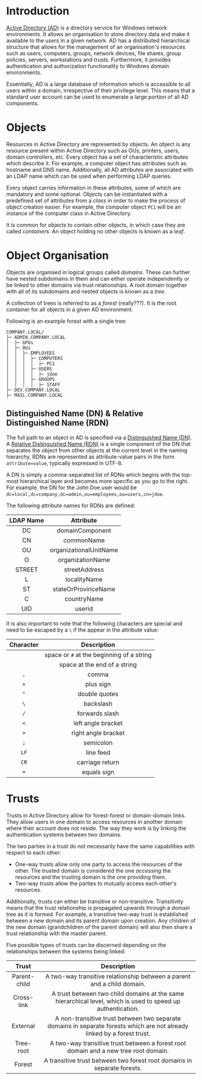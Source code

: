 # Introduction
[Active Directory (AD)](https://docs.microsoft.com/en-us/windows-server/identity/ad-ds/get-started/virtual-dc/active-directory-domain-services-overview) is a directory service for Windows network environments. It allows an organisation to store directory data and make it available to the users in a given network. AD has a distributed hierarchical structure that allows for the management of an organisation's resources such as users, computers, groups, network devices, file shares, group policies, servers, workstations and trusts. Furthermore, it provides authentication and authorization functionality to Windows domain environments. 

Essentially, AD is a large database of information which is accessible to all users within a domain, irrespective of their privilege level. This means that a standard user account can be used to enumerate a large portion of all AD components.

# Objects
Resources in Active Directory are represented by objects. An object is any resource present within Active Directory such as OUs, printers, users, domain controllers, etc. Every object has a set of characteristic attributes which describe it. For example, a computer object has attributes such as hostname and DNS name. Additionally, all AD attributes are associated with an LDAP name which can be used when performing LDAP queries.

Every object carries information in these attributes, some of which are mandatory and some optional. Objects can be instantiated with a predefined set of attributes from a *class* in order to make the process of object creation easier. For example, the computer object `PC1` will be an instance of the computer class in Active Directory.

It is common for objects to contain other objects, in which case they are called *containers*. An object holding no other objects is known as a *leaf*.

# Object Organisation
Objects are organised in logical groups called *domains*. These can further have nested subdomains in them and can either operate independently or be linked to other domains via trust relationships. A root domain together with all of its subdomains and nested objects is known as a *tree*. 

A collection of trees is referred to as a *forest* (really???). It is the root container for all objects in a given AD environment.

Following is an example forest with a single tree:

```
COMPANY.LOCAL/
├─ ADMIN.COMPANY.LOCAL
│  ├─ GPOs
│  ├─ OUs
│  │  ├─ EMPLOYEES
│  │  │  ├─ COMPUTERS
│  │  │  │  ├─ PC1
│  │  │  ├─ USERS
│  │  │  │  ├─ jdoe
│  │  │  ├─ GROUPS
│  │  │  │  ├─ STAFF
├─ DEV.COMPANY.LOCAL
├─ MAIL.COMPANY.LOCAL
```

## Distinguished Name (DN) & Relative Distinguished Name (RDN)
The full path to an object in AD is specified via a [Distinguished Name (DN)](https://learn.microsoft.com/en-us/previous-versions/windows/desktop/ldap/distinguished-names). A [Relative Distinguished Name (RDN)](https://docs.microsoft.com/en-us/windows/win32/ad/object-names-and-identities) is a single component of the DN that separates the object from other objects at the current level in the naming hierarchy. RDNs are represented as attribute-value pairs in the form `attribute=value`, typically expressed in UTF-8. 

A DN is simply a comma-separated list of RDNs which begins with the top-most hierarchical layer and becomes more specific as you go to the right. For example, the DN for the John Doe user would be `dc=local,dc=company,dc=admin,ou=employees,ou=users,cn=jdoe`.

The following attribute names for RDNs are defined:

|LDAP Name|Attribute|
|:---:|:---:|
|DC|domainComponent|
|CN|commonName|
|OU|organizationalUnitName|
|O|organizationName|
|STREET|streetAddress|
|L|localityName|
|ST|stateOrProvinceName|
|C|countryName|
|UID|userid|

It is also important to note that the following characters are special and need to be escaped by a `\` if the appear in the attribute value:

|Character|Description|
|:---:|:---:|
||space or `#` at the beginning of a string|
||space at the end of a string|
|`,`|comma|
|`+`|plus sign|
|`"`|double quotes|
|`\`|backslash|
|`/`|forwards slash|
|`<`|left angle bracket|
|`>`|right angle bracket|
|`;`|semicolon|
|`LF`|line feed|
|`CR`|carriage return|
|`=`|equals sign|

# Trusts
Trusts in Active Directory allow for forest-forest or domain-domain links. They allow users in one domain to access resources in another domain where their account does not reside. The way they work is by linking the authentication systems between two domains.

The two parties in a trust do not necessarily have the same capabilities with respect to each other:
- One-way trusts allow only one party to access the resources of the other. The trusted domain is considered the one *accessing* the resources and the trusting domain is the one providing them.
- Two-way trusts allow the parties to mutually access each other's resources.

Additionally, trusts can either be transitive or non-transitive. Transitivity means that the trust relationship is propagated upwards through a domain tree as it is formed. For example, a transitive two-way trust is established between a new domain and its parent domain upon creation. Any children of the new domain (grandchildren of the parent domain) will also then share a trust relationship with the master parent. 

Five possible types of trusts can be discerned depending on the relationships between the systems being linked:

|Trust|Description|
|:-----:|:-----:|
|Parent-child|A two-way transitive relationship between a parent and a child domain.|
|Cross-link|A trust between two child domains at the same hierarchical level, which is used to speed up authentication.|
|External|A non-transitive trust between two separate domains in separate forests which are not already linked by a forest trust.|
|Tree-root|A two-way transitive trust between a forest root domain and a new tree root domain.|
|Forest|A transitive trust between two forest root domains in separate forests.|